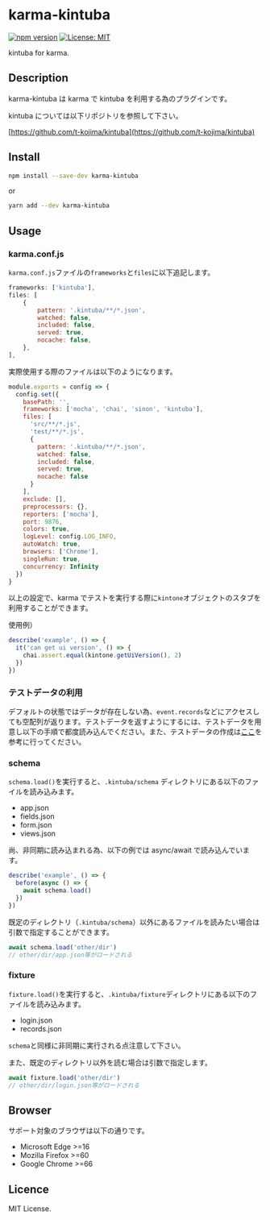# karma-kintuba

[![npm version](https://badge.fury.io/js/karma-kintuba.svg)](https://badge.fury.io/js/karma-kintuba)
[![License: MIT](https://img.shields.io/badge/License-MIT-yellow.svg)](https://opensource.org/licenses/MIT)

kintuba for karma.

## Description

karma-kintuba は karma で kintuba を利用する為のプラグインです。

kintuba については以下リポジトリを参照して下さい。

[https://github.com/t-kojima/kintuba](https://github.com/t-kojima/kintuba)

## Install

```bash
npm install --save-dev karma-kintuba
```

or

```bash
yarn add --dev karma-kintuba
```

## Usage

### karma.conf.js

`karma.conf.js`ファイルの`frameworks`と`files`に以下追記します。

```js
frameworks: ['kintuba'],
files: [
    {
        pattern: '.kintuba/**/*.json',
        watched: false,
        included: false,
        served: true,
        nocache: false,
    },
],
```

実際使用する際のファイルは以下のようになります。

```js
module.exports = config => {
  config.set({
    basePath: '',
    frameworks: ['mocha', 'chai', 'sinon', 'kintuba'],
    files: [
      'src/**/*.js',
      'test/**/*.js',
      {
        pattern: '.kintuba/**/*.json',
        watched: false,
        included: false,
        served: true,
        nocache: false
      }
    ],
    exclude: [],
    preprocessors: {},
    reporters: ['mocha'],
    port: 9876,
    colors: true,
    logLevel: config.LOG_INFO,
    autoWatch: true,
    browsers: ['Chrome'],
    singleRun: true,
    concurrency: Infinity
  })
}
```

以上の設定で、karma でテストを実行する際に`kintone`オブジェクトのスタブを利用することができます。

使用例）

```js
describe('example', () => {
  it('can get ui version', () => {
    chai.assert.equal(kintone.getUiVersion(), 2)
  })
})
```

### テストデータの利用

デフォルトの状態ではデータが存在しない為、`event.records`などにアクセスしても空配列が返ります。テストデータを返すようにするには、テストデータを用意し以下の手順で都度読み込んでください。また、テストデータの作成は[ここ](https://github.com/t-kojima/kintuba/blob/master/docs/Commands.md)を参考に行ってください。

### schema

`schema.load()`を実行すると、`.kintuba/schema` ディレクトリにある以下のファイルを読み込みます。

- app.json
- fields.json
- form.json
- views.json

尚、非同期に読み込まれる為、以下の例では async/await で読み込んでいます。

```js
describe('example', () => {
  before(async () => {
    await schema.load()
  })
})
```

既定のディレクトリ（`.kintuba/schema`）以外にあるファイルを読みたい場合は引数で指定することができます。

```js
await schema.load('other/dir')
// other/dir/app.json等がロードされる
```

### fixture

`fixture.load()`を実行すると、`.kintuba/fixture`ディレクトリにある以下のファイルを読み込みます。

- login.json
- records.json

`schema`と同様に非同期に実行される点注意して下さい。

また、既定のディレクトリ以外を読む場合は引数で指定します。

```js
await fixture.load('other/dir')
// other/dir/login.json等がロードされる
```

## Browser

サポート対象のブラウザは以下の通りです。

- Microsoft Edge >=16
- Mozilla Firefox >=60
- Google Chrome >=66

## Licence

MIT License.
